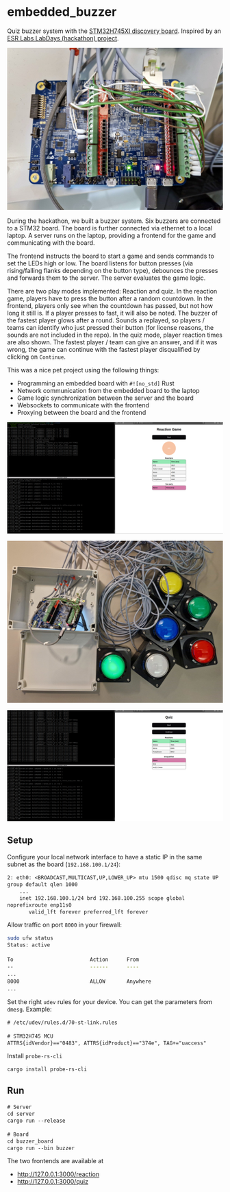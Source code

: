 # embedded_buzzer

Quiz buzzer system with the [STM32H745XI discovery board][board].
Inspired by an [ESR Labs LabDays (hackathon) project][labdays_proj].

![board](./assets/board_shield.jpg)

During the hackathon, we built a buzzer system.
Six buzzers are connected to a STM32 board.
The board is further connected via ethernet to a local laptop.
A server runs on the laptop, providing a frontend for the game
and communicating with the board.

The frontend instructs the board to start a game
and sends commands to set the LEDs high or low.
The board listens for button presses (via rising/falling flanks depending on the button type),
debounces the presses and forwards them to the server.
The server evaluates the game logic.

There are two play modes implemented: Reaction and quiz.
In the reaction game, players have to press the button after a random countdown.
In the frontend, players only see when the countdown has passed, but not how long it still is.
If a player presses to fast, it will also be noted.
The buzzer of the fastest player glows after a round.
Sounds a replayed, so players / teams can identify who just pressed their button
(for license reasons, the sounds are not included in the repo).
In the quiz mode, player reaction times are also shown.
The fastest player / team can give an answer, and if it was wrong,
the game can continue with the fastest player disqualified by clicking on `Continue`.

This was a nice pet project using the following things:

- Programming an embedded board with `#![no_std]` Rust
- Network communication from the embedded board to the laptop
- Game logic synchronization between the server and the board
- Websockets to communicate with the frontend
- Proxying between the board and the frontend

![reaction](./assets/reaction_game_example.png)

![glowing_button](./assets/glowing_button.jpg)

![quiz](./assets/quiz_game_example.png)

## Setup

Configure your local network interface to have a static IP in the same subnet
as the board (`192.168.100.1/24`):

```
2: eth0: <BROADCAST,MULTICAST,UP,LOWER_UP> mtu 1500 qdisc mq state UP group default qlen 1000
    ...
    inet 192.168.100.1/24 brd 192.168.100.255 scope global noprefixroute enp11s0
       valid_lft forever preferred_lft forever
```

Allow traffic on port `8000` in your firewall:

```bash
sudo ufw status
Status: active

To                         Action      From
--                         ------      ----
...
8000                       ALLOW       Anywhere
...
```

Set the right `udev` rules for your device. You can get the parameters from
`dmesg`. Example:

```
# /etc/udev/rules.d/70-st-link.rules

# STM32H745 MCU
ATTRS{idVendor}=="0483", ATTRS{idProduct}=="374e", TAG+="uaccess"
```

Install `probe-rs-cli`

```bash
cargo install probe-rs-cli
```

## Run

```
# Server
cd server
cargo run --release

# Board
cd buzzer_board
cargo run --bin buzzer
```

The two frontends are available at

- http://127.0.0.1:3000/reaction
- http://127.0.0.1:3000/quiz

[board]: https://www.st.com/en/evaluation-tools/stm32h745i-disco.html
[labdays_proj]: https://github.com/sameernegi17/QuizBuzzerSystem
